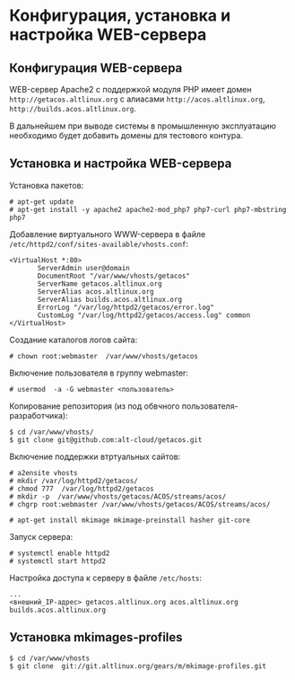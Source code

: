 # Конфигурация, установка и настройка WEB-сервера

## Конфигурация WEB-сервера

WEB-сервер Apache2 с поддержкой модуля PHP имеет домен
`http://getacos.altlinux.org` с алиасами `http://acos.altlinux.org`, `http://builds.acos.altlinux.org`.

В дальнейшем при выводе системы в промышленную эксплуатацию необходимо будет добавить домены для тестового контура.

## Установка и настройка WEB-сервера

Установка пакетов:
```
# apt-get update
# apt-get install -y apache2 apache2-mod_php7 php7-curl php7-mbstring php7
```

Добавление виртуального WWW-сервера в файле `/etc/httpd2/conf/sites-available/vhosts.conf`:
```
<VirtualHost *:80>
       ServerAdmin user@domain     
       DocumentRoot "/var/www/vhosts/getacos"
       ServerName getacos.altlinux.org
       ServerAlias acos.altlinux.org 
       ServerAlias builds.acos.altlinux.org
       ErrorLog "/var/log/httpd2/getacos/error.log"
       CustomLog "/var/log/httpd2/getacos/access.log" common
</VirtualHost>
```

Создание каталогов логов сайта:
```
# chown root:webmaster  /var/www/vhosts/getacos
```

Включение пользователя в группу webmaster:
```
# usermod  -a -G webmaster <пользователь>
```

Копирование репозитория (из под обвчного пользователя-разработчика):
```
$ cd /var/www/vhosts/
$ git clone git@github.com:alt-cloud/getacos.git
```

Включение поддержки втртуальных сайтов:
```
# a2ensite vhosts
# mkdir /var/log/httpd2/getacos/
# chmod 777  /var/log/httpd2/getacos
# mkdir -p  /var/www/vhosts/getacos/ACOS/streams/acos/
# chgrp root:webmaster /var/www/vhosts/getacos/ACOS/streams/acos/

# apt-get install mkimage mkimage-preinstall hasher git-core

```



Запуск сервера:
```
# systemctl enable httpd2
# systemctl start httpd2
```

Настройка доступа к серверу в файле `/etc/hosts`:
```
...
<внешний_IP-адрес> getacos.altlinux.org acos.altlinux.org builds.acos.altlinux.org
```

## Установка  mkimages-profiles

```
$ cd /var/www/vhosts
$ git clone  git://git.altlinux.org/gears/m/mkimage-profiles.git
```
